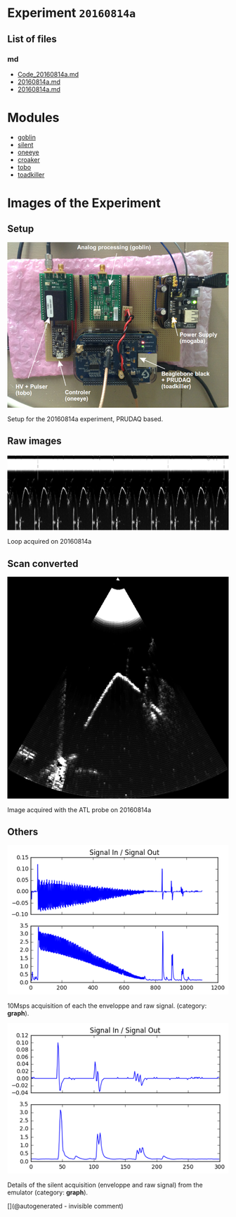 # Experiment `20160814a`

## List of files

### md

* [Code_20160814a.md](/include/experiments/auto/Code_20160814a.md)
* [20160814a.md](/include/experiments/auto/20160814a.md)
* [20160814a.md](/gitbook/exp/20160814a.md)





# Modules

* [goblin](/goblin/)
* [silent](/silent/)
* [oneeye](/retired/oneeye/)
* [croaker](/croaker/)
* [tobo](/tobo/)
* [toadkiller](/retired/toadkiller/)




# Images of the Experiment

## Setup

![](/include/20160814/20160814-IMG_3430.png)

Setup for the 20160814a experiment, PRUDAQ based.

## Raw images

![](/include/20160814/sonde3V_1.png)

Loop acquired on 20160814a

## Scan converted

![](/include/20160814/20160814-sonde3V_1-4.csv-SC.png)

Image acquired with the ATL probe on 20160814a

## Others

![](/retired/toadkiller/data/test_enveloppe/SigInSigOut.png)

10Msps acquisition of each the enveloppe and raw signal. (category: __graph__).

![](/retired/toadkiller/data/test_enveloppe/Details.png)

Details of the silent acquisition (enveloppe and raw signal) from the emulator (category: __graph__).










[](@autogenerated - invisible comment)